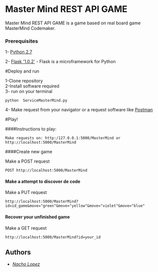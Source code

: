 # Master Mind REST API GAME

Master Mind REST API GAME is a game based on real board game MasterMind Codemaker.

### Prerequisites

 1- [Python 2.7](https://www.python.org/) 
 
 2- [Flask '1.0.2'](http://flask.pocoo.org/) - Flask is a microframework for Python 
 

#Deploy and run

1-Clone repository\
2-Install software required\
3- run on your terminal 
```
python  ServiceMasterMind.py  
```
4- Make request from your navigator or a request software like [Postman](https://www.getpostman.com/)


#Play!

####Instructions to play:
 
 ``
 Make requests on: http:/127.0.0.1:5000/MasterMind or http://localhost:5000/MasterMind
 ``
 
 
####Create new game

Make a POST request 
```
POST http://localhost:5000/MasterMind  
```


#### Make a attempt to discover de code

Make a PUT request 
```
http://localhost:5000/MasterMind?id=id_game&move="green"&move="yellow"&move="violet"&move="blue"
```

#### Recover your unfinished game
Make a GET request 
```
http://localhost:5000/MasterMind?id=your_id
```


## Authors

* *[Nacho Lopez](https://github.com/NachoLR/MasterMind)*  



